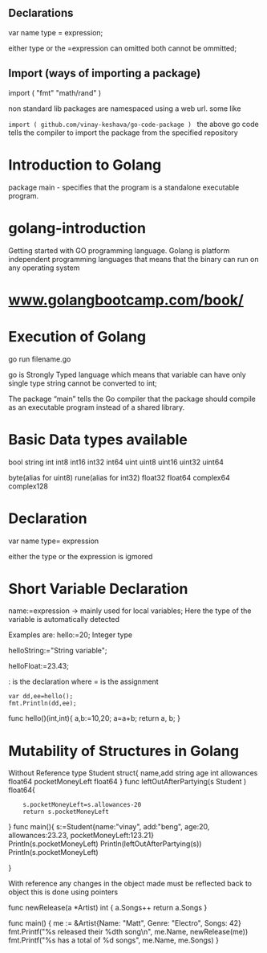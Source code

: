 ## Declarations 
 
var name type = expression;

either type or the =expression can omitted both cannot be ommitted;


## Import (ways of importing a package)
import (
	"fmt"
	"math/rand"
	)

non standard lib packages are namespaced using a web url.
some like 

`import (
	github.com/vinay-keshava/go-code-package
)
`
the above go code tells the compiler to import the package from the specified repository


# Introduction to Golang

package main - specifies that the program is a standalone executable program.

# golang-introduction
Getting started with GO programming language.
Golang is platform independent programming languages that means that the binary can run on any operating system 
# www.golangbootcamp.com/book/

# Execution of Golang 
go run filename.go

go is Strongly Typed language which means that variable can have only single type string cannot be converted to int;

The package “main” tells the Go compiler that the package should compile as an executable program instead of a shared library. 

# Basic Data types available
bool string int int8 int16 int32 int64 uint uint8 uint16 uint32 uint64

byte(alias for uint8) rune(alias for int32) float32 float64 complex64 complex128


# Declaration 
 var name type= expression

either the type or the expression is igmored 

# Short Variable Declaration
name:=expression  -> mainly used for local variables;
Here the type of the variable is automatically detected 

Examples are:
hello:=20;     Integer type

helloString:="String variable";

helloFloat:=23.43;

: is the declaration where = is the assignment

	var dd,ee=hello();
	fmt.Println(dd,ee);

func hello()(int,int){
	a,b:=10,20;
	a=a+b;
	return a, b;
}

# Mutability of Structures in Golang

Without Reference
type Student struct{
        name,add string
        age int
        allowances float64
        pocketMoneyLeft float64
}
func leftOutAfterPartying(s Student ) float64{

        s.pocketMoneyLeft=s.allowances-20
        return s.pocketMoneyLeft
}
func main(){
        s:=Student{name:"vinay", add:"beng", age:20, allowances:23.23, pocketMoneyLeft:123.21}  
        Println(s.pocketMoneyLeft)
        Println(leftOutAfterPartying(s))
        Println(s.pocketMoneyLeft)




}       

With reference any changes in the object made must be reflected back to object this is done using pointers

func newRelease(a *Artist) int {
	a.Songs++
	return a.Songs
}

func main() {
	me := &Artist{Name: "Matt", Genre: "Electro", Songs: 42}
	fmt.Printf("%s released their %dth song\n", me.Name, newRelease(me))
	fmt.Printf("%s has a total of %d songs", me.Name, me.Songs)
}


